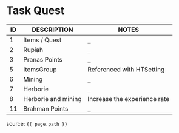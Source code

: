 # Task Quest

ID | DESCRIPTION | NOTES
--- | --- | ---
1 | Items / Quest | `_`
2 | Rupiah | `_`
3 | Pranas Points | `_`
5 | ItemsGroup | Referenced with HTSetting
6 | Mining | `_`
7 | Herborie | `_`
8 | Herborie and mining | Increase the experience rate
11 | Brahman Points | `_`

source: `{{ page.path }}`
